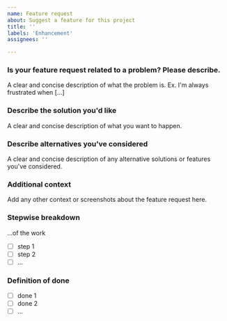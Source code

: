 ```yaml
---
name: Feature request
about: Suggest a feature for this project
title: ''
labels: 'Enhancement'
assignees: ''

---
```


### Is your feature request related to a problem? Please describe.
A clear and concise description of what the problem is. Ex. I'm always frustrated when [...]

### Describe the solution you'd like
A clear and concise description of what you want to happen.

### Describe alternatives you've considered
A clear and concise description of any alternative solutions or features you've considered.

### Additional context
Add any other context or screenshots about the feature request here.

### Stepwise breakdown
...of the work
- [ ] step 1
- [ ] step 2
- [ ] ...

### Definition of done
- [ ] done 1
- [ ] done 2
- [ ] ...